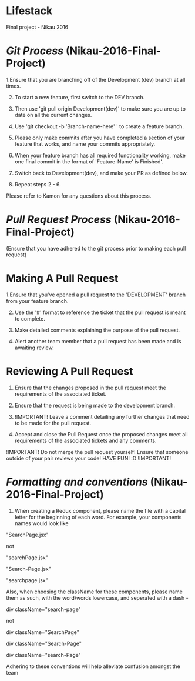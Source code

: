 # Lifestack

Final project - Nikau 2016

# *Git Process* (Nikau-2016-Final-Project)

1.Ensure that you are branching off of the Development (dev) branch at all times.

2. To start a new feature, first switch to the DEV branch.

3. Then use 'git pull origin Development(dev)' to make sure you are up to date on all the current changes.

4. Use 'git checkout -b 'Branch-name-here' ' to create a feature branch.

5. Please only make commits after you have completed a section of your feature that works, and name your commits appropriately.

6. When your feature branch has all required functionality working, make one final commit in the format of 'Feature-Name' is Finished'.

7. Switch back to Development(dev), and make your PR as defined below.

8. Repeat steps 2 - 6.

Please refer to Kamon for any questions about this process.

# *Pull Request Process* (Nikau-2016-Final-Project)

(Ensure that you have adhered to the git process prior to making each pull request)

# Making A Pull Request
1.Ensure that you've opened a pull request to the 'DEVELOPMENT' branch from your feature branch.

2. Use the '#<n>' format to reference the ticket that the pull request is meant to complete.

3. Make detailed comments explaining the purpose of the pull request.

4. Alert another team member that a pull request has been made and is awaiting review.

# Reviewing A Pull Request
1. Ensure that the changes proposed in the pull request meet the requirements of the associated ticket.

2. Ensure that the request is being made to the development branch.

3. !IMPORTANT! Leave a comment detailing any further changes that need to be made for the pull request.

4. Accept and close the Pull Request once the proposed changes meet all requirements of  the associated tickets and any comments.


!IMPORTANT!
  Do not merge the pull request yourself!
  Ensure that someone outside of your pair reviews your code!
  HAVE FUN! :D
!IMPORTANT!

# *Formatting and conventions* (Nikau-2016-Final-Project)

1. When creating a Redux component, please name the file with a capital letter for the beginning of each word. For example, your components names would look like

 "SearchPage.jsx"

 not

 "searchPage.jsx"

 "Search-Page.jsx"

 "searchpage.jsx"

 Also, when choosing the className for these components, please name them as such, with the word/words lowercase, and seperated with a dash -

 div className="search-page"

 not

 div className="SearchPage"

 div className="Search-Page"

 div className="search-Page"

Adhering to these conventions will help alleviate confusion amongst the team

